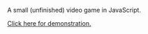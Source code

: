 
A small (unfinished) video game in JavaScript.

[Click here for demonstration.](https://nicolas-van.github.io/jsgame)
